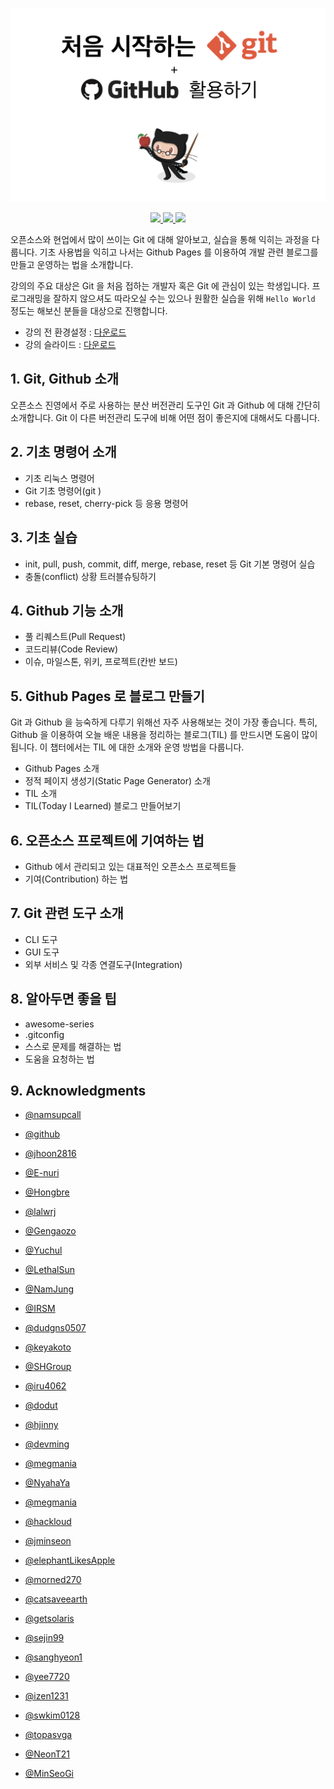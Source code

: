 <p align="center">
  <img src="./assets/img/banner.png" width="600px" />
</p>
<p align="center">
  <a href="https://www.facebook.com/groups/ossdevforum" alt="Facebook Link">
    <img src="https://img.shields.io/badge/facebook-ossdevforum-3b5998" />
  </a>
  <a href="https://github.com/ossdevforum/git-starter/graphs/contributors" alt="Contribution Count">
    <img src="https://img.shields.io/github/contributors/ossdevforum/git-starter.svg" />
  </a>
  <a href="https://github.com/ossdevforum/git-starter/network/members" alt="Facebook Link">
    <img src="https://img.shields.io/github/forks/ossdevforum/git-starter" />
  </a>
</p>

오픈소스와 현업에서 많이 쓰이는 Git 에 대해 알아보고, 실습을 통해 익히는 과정을 다룹니다. 기초 사용법을 익히고 나서는 Github Pages 를 이용하여 개발 관련 블로그를 만들고 운영하는 법을 소개합니다.

강의의 주요 대상은 Git 을 처음 접하는 개발자 혹은 Git 에 관심이 있는 학생입니다. 프로그래밍을 잘하지 않으셔도 따라오실 수는 있으나 원활한 실습을 위해 `Hello World` 정도는 해보신 분들을 대상으로 진행합니다.

- 강의 전 환경설정 : [다운로드](https://github.com/ossdevforum/git-starter/raw/master/assets/pdf/git-init.pdf)
- 강의 슬라이드 : [다운로드](https://github.com/ossdevforum/git-starter/raw/master/assets/pdf/git-starter.pdf)

## 1. Git, Github 소개

오픈소스 진영에서 주로 사용하는 분산 버전관리 도구인 Git 과 Github 에 대해 간단히 소개합니다. Git 이 다른 버전관리 도구에 비해 어떤 점이 좋은지에 대해서도 다룹니다.

## 2. 기초 명령어 소개

- 기초 리눅스 명령어
- Git 기초 명령어(git <command> <args>)
- rebase, reset, cherry-pick 등 응용 명령어

## 3. 기초 실습

- init, pull, push, commit, diff, merge, rebase, reset 등 Git 기본 명령어 실습
- 충돌(conflict) 상황 트러블슈팅하기

## 4. Github 기능 소개

- 풀 리퀘스트(Pull Request)
- 코드리뷰(Code Review)
- 이슈, 마일스톤, 위키, 프로젝트(칸반 보드)

## 5. Github Pages 로 블로그 만들기

Git 과 Github 을 능숙하게 다루기 위해선 자주 사용해보는 것이 가장 좋습니다. 특히, Github 을 이용하여 오늘 배운 내용을 정리하는 블로그(TIL) 를 만드시면 도움이 많이 됩니다. 이 챕터에서는 TIL 에 대한 소개와 운영 방법을 다룹니다.

- Github Pages 소개
- 정적 페이지 생성기(Static Page Generator) 소개
- TIL 소개
- TIL(Today I Learned) 블로그 만들어보기

## 6. 오픈소스 프로젝트에 기여하는 법

- Github 에서 관리되고 있는 대표적인 오픈소스 프로젝트들
- 기여(Contribution) 하는 법

## 7. Git 관련 도구 소개

- CLI 도구
- GUI 도구
- 외부 서비스 및 각종 연결도구(Integration)

## 8. 알아두면 좋을 팁

- awesome-series
- .gitconfig
- 스스로 문제를 해결하는 법
- 도움을 요청하는 법

## 9. Acknowledgments

- [@namsupcall](https://github.com/namsupcall)

- [@github](https://github.com)

- [@jhoon2816](https://github.com/jhoon2816)

- [@E-nuri](https://github.com/E-nuri)

- [@Hongbre](https://github.com/hongbre)

- [@lalwrj](https://github.com/lalwr)

- [@Gengaozo](https://github.com/Gengaozo)

- [@Yuchul](https://github.com/shinyc1006)

- [@LethalSun](https://github.com/LethalSun/)

- [@NamJung](https://github.com/NamJungKim)

- [@IRSM](https://github.com/IRSM)

- [@dudgns0507](https://github.com/dudgns0507)

- [@keyakoto](https://github.com/keyakoto)

- [@SHGroup](http://github.com/sunghun7511)

- [@iru4062](https://github.com/iru4062)

- [@dodut](https://github.com/dodut)

- [@hjinny](https://github.com/hjinny)

- [@devming](https://github.com/devming)

- [@megmania](https://github.com/megmania)

- [@NyahaYa](https://github.com/NyaHaYa)

- [@megmania](https://github.com/megmania)

- [@hackloud](https://github.com/hackloud)

- [@jminseon](https://github.com/jminseon)

- [@elephantLikesApple](https://github.com/elephantLikesApple)

- [@morned270](https://github.com/morned270)

- [@catsaveearth](https://github.com/catsaveearth)

- [@getsolaris](https://github.com/getsolaris)

- [@sejin99](https://github.com/sejin99)

- [@sanghyeon1](https://github.com/sanghyeon1)

- [@yee7720](https://github.com/yee7720)

- [@izen1231](https://github.com/izen1231)

- [@swkim0128](https://github.com/swkim0128)

- [@topasvga](https://github.com/topasvga)

- [@NeonT21](https://github.com/neont21)

- [@MinSeoGi](https://github.com/MinSeoGi)